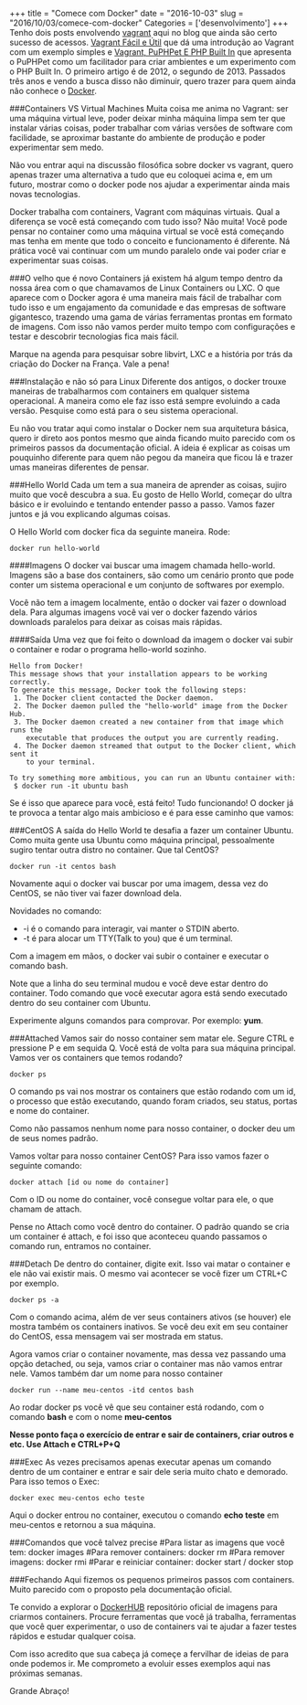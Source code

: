 +++
title = "Comece com Docker"
date = "2016-10-03"
slug = "2016/10/03/comece-com-docker"
Categories = ['desenvolvimento']
+++
Tenho dois posts envolvendo [vagrant](https://www.vagrantup.com/) aqui no blog que ainda são certo sucesso de acessos. [Vagrant Fácil e Útil](http://flaviosilveira.com/2012/vagrant-facil-e-util) que dá uma introdução ao Vagrant com um exemplo simples e [Vagrant, PuPHPet E PHP Built In](http://flaviosilveira.com/2013/vagrant-puphpet-e-php-built-in/) que apresenta o PuPHPet como um facilitador para criar ambientes e um experimento com o PHP Built In. O primeiro artigo é de 2012, o segundo de 2013. Passados três anos e vendo a busca disso não diminuir, quero trazer para quem ainda não conhece o [Docker](https://www.docker.com/).
<!--more-->

###Containers VS Virtual Machines
Muita coisa me anima no Vagrant: ser uma máquina virtual leve, poder deixar minha máquina limpa sem ter que instalar várias coisas, poder trabalhar com várias versões de software com facilidade, se aproximar bastante do ambiente de produção e poder experimentar sem medo.

Não vou entrar aqui na discussão filosófica sobre docker vs vagrant, quero apenas trazer uma alternativa a tudo que eu coloquei acima e, em um futuro, mostrar como o docker pode nos ajudar a experimentar ainda mais novas tecnologias.

Docker trabalha com containers, Vagrant com máquinas virtuais. Qual a diferença se você está começando com tudo isso? Não muita! Você pode pensar no container como uma máquina virtual se você está começando mas tenha em mente que todo o conceito e funcionamento é diferente. Ná prática você vai continuar com um mundo paralelo onde vai poder criar e experimentar suas coisas.

###O velho que é novo
Containers já existem há algum tempo dentro da nossa área com o que chamavamos de Linux Containers ou LXC. O que aparece com o Docker agora é uma maneira mais fácil de trabalhar com tudo isso e um engajamento da comunidade e das empresas de software gigantesco, trazendo uma gama de várias ferramentas prontas em formato de imagens. Com isso não vamos perder muito tempo com configurações e testar e descobrir tecnologias fica mais fácil.

Marque na agenda para pesquisar sobre libvirt, LXC e a história por trás da criação do Docker na França. Vale a pena! 

###Instalação e não só para Linux
Diferente dos antigos, o docker trouxe maneiras de trabalharmos com containers em qualquer sistema operacional. A maneira como ele faz isso está sempre evoluindo a cada versão. Pesquise como está para o seu sistema operacional. 

Eu não vou tratar aqui como instalar o Docker nem sua arquitetura básica, quero ir direto aos pontos mesmo que ainda ficando muito parecido com os primeiros passos da documentação oficial. A ideia é explicar as coisas um pouquinho diferente para quem não pegou da maneira que ficou lá e trazer umas maneiras diferentes de pensar.

###Hello World
Cada um tem a sua maneira de aprender as coisas, sujiro muito que você descubra a sua. Eu gosto de Hello World, começar do ultra básico e ir evoluindo e tentando entender passo a passo. Vamos fazer juntos e já vou explicando algumas coisas.

O Hello World com docker fica da seguinte maneira. Rode:

	docker run hello-world


####Imagens
O docker vai buscar uma imagem chamada hello-world. Imagens são a base dos containers, são como um cenário pronto que pode conter um sistema operacional e um conjunto de softwares por exemplo. 

Você não tem a imagem localmente, então o docker vai fazer o download dela. Para algumas imagens você vai ver o docker fazendo vários downloads paralelos para deixar as coisas mais rápidas.

####Saída
Uma vez que foi feito o download da imagem o docker vai subir o container e rodar o programa hello-world sozinho.

	Hello from Docker!
	This message shows that your installation appears to be working correctly.
	To generate this message, Docker took the following steps:
	 1. The Docker client contacted the Docker daemon.
	 2. The Docker daemon pulled the "hello-world" image from the Docker Hub.
	 3. The Docker daemon created a new container from that image which runs the
	    executable that produces the output you are currently reading.
	 4. The Docker daemon streamed that output to the Docker client, which sent it
	    to your terminal.
	
	To try something more ambitious, you can run an Ubuntu container with:
	 $ docker run -it ubuntu bash

Se é isso que aparece para você, está feito! Tudo funcionando! O docker já te provoca a tentar algo mais ambicioso e é para esse caminho que vamos:

###CentOS
A saída do Hello World te desafia a fazer um container Ubuntu. Como muita gente usa Ubuntu como máquina principal, pessoalmente sugiro tentar outra distro no container. Que tal CentOS?

	docker run -it centos bash

Novamente aqui o docker vai buscar por uma imagem, dessa vez do CentOS, se não tiver vai fazer download dela.

Novidades no comando:

* -i é o comando para interagir, vai manter o STDIN aberto.
* -t é para alocar um TTY(Talk to you) que é um terminal.

Com a imagem em mãos, o docker vai subir o container e executar o comando bash.

Note que a linha do seu terminal mudou e você deve estar dentro do container. Todo comando que você executar agora está sendo executado dentro do seu container com Ubuntu.

Experimente alguns comandos para comprovar. Por exemplo: **yum**.

###Attached
Vamos sair do nosso container sem matar ele. Segure CTRL e pressione P e em sequida Q.
Você está de volta para sua máquina principal. Vamos ver os containers que temos rodando?

	docker ps

O comando ps vai nos mostrar os containers que estão rodando com um id, o processo que estão executando, quando foram criados, seu status, portas e nome do container.

Como não passamos nenhum nome para nosso container, o docker deu um de seus nomes padrão.

Vamos voltar para nosso container CentOS? Para isso vamos fazer o seguinte comando:

	docker attach [id ou nome do container]

Com o ID ou nome do container, você consegue voltar para ele, o que chamam de attach.

Pense no Attach como você dentro do container. O padrão quando se cria um container é attach, e foi isso que aconteceu quando passamos o comando run, entramos no container.

###Detach
De dentro do container, digite exit. Isso vai matar o container e ele não vai existir mais. O mesmo vai acontecer se você fizer um CTRL+C por exemplo.

	docker ps -a
Com o comando acima, além de ver seus containers ativos (se houver) ele mostra também os containers inativos. Se você deu exit em seu container do CentOS, essa mensagem vai ser mostrada em status.

Agora vamos criar o container novamente, mas dessa vez passando uma opção detached, ou seja, vamos criar o container mas não vamos entrar nele. Vamos também dar um nome para nosso container

	docker run --name meu-centos -itd centos bash
	
Ao rodar docker ps você vê que seu container está rodando, com o comando **bash** e com o nome **meu-centos**

**Nesse ponto faça o exercício de entrar e sair de containers, criar outros e etc. Use Attach e CTRL+P+Q**

###Exec
As vezes precisamos apenas executar apenas um comando dentro de um container e entrar e sair dele seria muito chato e demorado. Para isso temos o Exec:
	
	docker exec meu-centos echo teste
	
Aqui o docker entrou no container, executou o comando **echo teste** em meu-centos e retornou a sua máquina.

###Comandos que você talvez precise
	#Para listar as imagens que você tem: docker images
	#Para remover containers: docker rm
	#Para remover imagens: docker rmi
	#Parar e reiniciar container: docker start / docker stop 

###Fechando
Aqui fizemos os pequenos primeiros passos com containers. Muito parecido com o proposto pela documentação oficial.

Te convido a explorar o [DockerHUB](https://hub.docker.com/) repositório oficial de imagens para criarmos containers. Procure ferramentas que você já trabalha, ferramentas que você quer experimentar, o uso de containers vai te ajudar a fazer testes rápidos e estudar qualquer coisa.

Com isso acredito que sua cabeça já começe a fervilhar de ideias de para onde podemos ir.
Me comprometo a evoluir esses exemplos aqui nas próximas semanas.

Grande Abraço!
